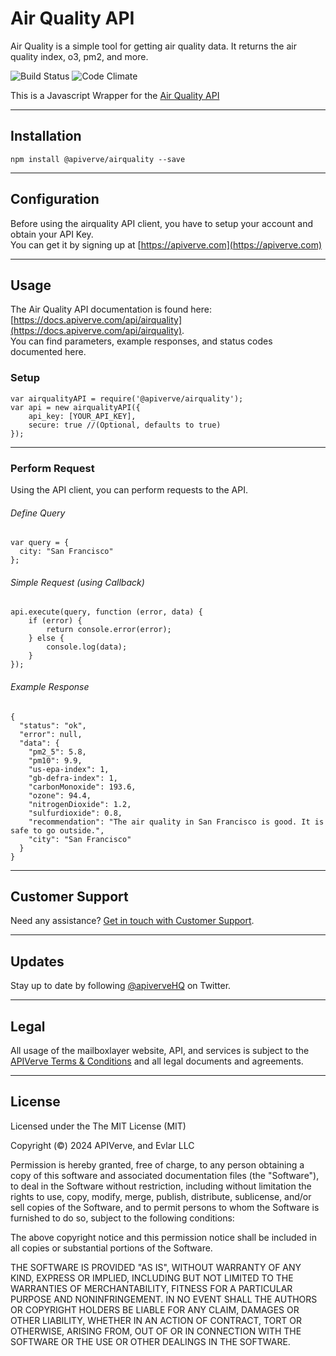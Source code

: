 Air Quality API
============

Air Quality is a simple tool for getting air quality data. It returns the air quality index, o3, pm2, and more.

![Build Status](https://img.shields.io/badge/build-passing-green)
![Code Climate](https://img.shields.io/badge/maintainability-B-purple)

This is a Javascript Wrapper for the [Air Quality API](https://apiverve.com/marketplace/api/airquality)

---

## Installation
	npm install @apiverve/airquality --save

---

## Configuration

Before using the airquality API client, you have to setup your account and obtain your API Key.  
You can get it by signing up at [https://apiverve.com](https://apiverve.com)

---

## Usage

The Air Quality API documentation is found here: [https://docs.apiverve.com/api/airquality](https://docs.apiverve.com/api/airquality).  
You can find parameters, example responses, and status codes documented here.

### Setup

```
var airqualityAPI = require('@apiverve/airquality');
var api = new airqualityAPI({
    api_key: [YOUR_API_KEY],
    secure: true //(Optional, defaults to true)
});
```

---


### Perform Request
Using the API client, you can perform requests to the API.

###### Define Query

```
var query = {
  city: "San Francisco"
};
```

###### Simple Request (using Callback)

```
api.execute(query, function (error, data) {
    if (error) {
        return console.error(error);
    } else {
        console.log(data);
    }
});
```

###### Example Response

```
{
  "status": "ok",
  "error": null,
  "data": {
    "pm2_5": 5.8,
    "pm10": 9.9,
    "us-epa-index": 1,
    "gb-defra-index": 1,
    "carbonMonoxide": 193.6,
    "ozone": 94.4,
    "nitrogenDioxide": 1.2,
    "sulfurdioxide": 0.8,
    "recommendation": "The air quality in San Francisco is good. It is safe to go outside.",
    "city": "San Francisco"
  }
}
```

---

## Customer Support

Need any assistance? [Get in touch with Customer Support](https://apiverve.com/contact).

---

## Updates
Stay up to date by following [@apiverveHQ](https://twitter.com/apiverveHQ) on Twitter.

---

## Legal

All usage of the mailboxlayer website, API, and services is subject to the [APIVerve Terms & Conditions](https://apiverve.com/terms) and all legal documents and agreements.

---

## License
Licensed under the The MIT License (MIT)

Copyright (&copy;) 2024 APIVerve, and Evlar LLC

Permission is hereby granted, free of charge, to any person obtaining a copy of this software and associated documentation files (the "Software"), to deal in the Software without restriction, including without limitation the rights to use, copy, modify, merge, publish, distribute, sublicense, and/or sell copies of the Software, and to permit persons to whom the Software is furnished to do so, subject to the following conditions:

The above copyright notice and this permission notice shall be included in all copies or substantial portions of the Software.

THE SOFTWARE IS PROVIDED "AS IS", WITHOUT WARRANTY OF ANY KIND, EXPRESS OR IMPLIED, INCLUDING BUT NOT LIMITED TO THE WARRANTIES OF MERCHANTABILITY, FITNESS FOR A PARTICULAR PURPOSE AND NONINFRINGEMENT. IN NO EVENT SHALL THE AUTHORS OR COPYRIGHT HOLDERS BE LIABLE FOR ANY CLAIM, DAMAGES OR OTHER LIABILITY, WHETHER IN AN ACTION OF CONTRACT, TORT OR OTHERWISE, ARISING FROM, OUT OF OR IN CONNECTION WITH THE SOFTWARE OR THE USE OR OTHER DEALINGS IN THE SOFTWARE.